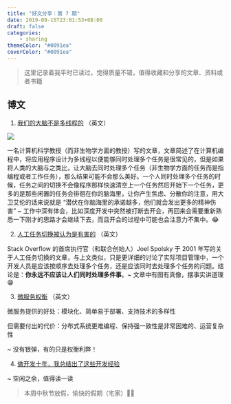 ```yaml
---
title: "好文分享：第 7 期"
date: 2019-09-15T23:01:53+08:00
draft: false
categories:
    - sharing
themeColor: "#0091ea"
coverColor: "#0091ea"
---
```


<info>

> 这里记录着我平时已读过，觉得质量不错，值得收藏和分享的文章、资料或者书籍

</info>

## 博文

1. [我们的大脑不是多线程的](http://www.calnewport.com/blog/2019/09/10/our-brains-are-not-multi-threaded/ "我们的大脑不是多线程的") （英文）

![](https://cdn.jsdelivr.net/gh/niqingyang/blog-static@main/images/2021/04/20210410223924-paste-ccfb0918677446c7d8be593d8be5e17e-1.png)

一名计算机科学教授（而非生物学方面的教授）写的文章，文章简述了在计算机编程中，将应用程序设计为多线程以便能够同时处理多个任务是很常见的，但是如果将人类的大脑与之类比，让大脑去同时处理多个任务（非生物学方面的任务而是指编程或者工作任务），那么结果可能不会那么美好。一个人同时处理多个任务的时候，任务之间的切换不会像程序那样快速清空上一个任务然后开始下一个任务，更多的是那些闲置的任务会徘徊在你的脑海里，让你产生焦虑、分散你的注意，用大卫艾伦的话来说就是 “潜伏在你脑海里的承诺越多，他们就会发出更多的精神伤害” ~ 工作中深有体会，比如深度开发中突然被打断去开会，再回来会需要重新熟悉一下刚才的思路才会继续下去，而且开会的过程中可能也会注意力不集中。😂

2. [人工任务切换被认为是有害的](https://www.joelonsoftware.com/2001/02/12/human-task-switches-considered-harmful/ "人工任务开关被认为是有害的") （英文）

Stack Overflow 的首席执行官（和联合创始人）Joel Spolsky 于 2001 年写的关于人工任务切换的文章，与上文类似，只是更详细的讨论了实际项目管理中，一个开发人员是应该按顺序去处理多个任务，还是应该同时去处理多个任务的问题。结论是：**你永远不应该让人们同时处理多件事**。~ 文章中有图有真像，摆事实讲道理 😁

3. [微服务权衡](https://martinfowler.com/articles/microservice-trade-offs.html "微服务权衡") （英文）

微服务提供的好处：模块化、简单易于部署、支持技术的多样性

但需要付出的代价：分布式系统更难编程、保持强一致性是非常困难的、运营复杂性

~ 没有银弹，有的只是权衡利弊！

4. [做开发十年，我总结出了这些开发经验](https://cloud.tencent.com/developer/article/1004735 "做开发十年，我总结出了这些开发经验")

~ 空闲之余，值得读一读

> 本周中秋节放假，愉快的假期（宅家）🎉🎉
